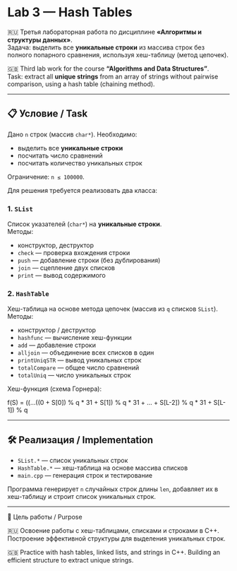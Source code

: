 # Lab 3 — Hash Tables

🇷🇺 Третья лабораторная работа по дисциплине **«Алгоритмы и структуры данных»**.  
Задача: выделить все **уникальные строки** из массива строк без полного попарного сравнения, используя хеш-таблицу (метод цепочек).  

🇬🇧 Third lab work for the course **“Algorithms and Data Structures”**.  
Task: extract all **unique strings** from an array of strings without pairwise comparison, using a hash table (chaining method).  

---

## 📋 Условие / Task

Дано `n` строк (массив `char*`). Необходимо:  
- выделить все **уникальные строки**  
- посчитать число сравнений  
- посчитать количество уникальных строк  

Ограничение: `n ≤ 100000`.  

Для решения требуется реализовать два класса:  

### 1. `SList`  
Список указателей (`char*`) на **уникальные строки**.  
Методы:  
- конструктор, деструктор  
- `check` — проверка вхождения строки  
- `push` — добавление строки (без дублирования)  
- `join` — сцепление двух списков  
- `print` — вывод содержимого  

### 2. `HashTable`  
Хеш-таблица на основе метода цепочек (массив из `q` списков `SList`).  
Методы:  
- конструктор / деструктор  
- `hashfunc` — вычисление хеш-функции  
- `add` — добавление строки  
- `alljoin` — объединение всех списков в один  
- `printUniqSTR` — вывод уникальных строк  
- `totalCompare` — общее число сравнений  
- `totalUniq` — число уникальных строк  

Хеш-функция (схема Горнера):  

f(S) = ((…((0 + S[0]) % q * 31 + S[1]) % q * 31 + … + S[L-2]) % q * 31 + S[L-1]) % q

---

## 🛠 Реализация / Implementation

- `SList.*` — список уникальных строк  
- `HashTable.*` — хеш-таблица на основе массива списков  
- `main.cpp` — генерация строк и тестирование  

Программа генерирует `n` случайных строк длины `len`, добавляет их в хеш-таблицу и строит список уникальных строк.  

---

🎯 Цель работы / Purpose

🇷🇺 Освоение работы с хеш-таблицами, списками и строками в C++. Построение эффективной структуры для выделения уникальных строк.

🇬🇧 Practice with hash tables, linked lists, and strings in C++. Building an efficient structure to extract unique strings.
